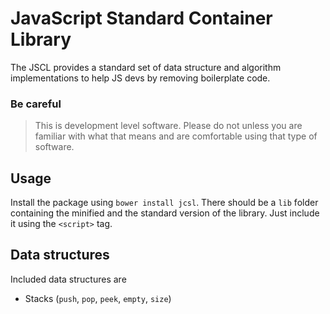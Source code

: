 JavaScript Standard Container Library
==============================

The JSCL provides a standard set of data structure and algorithm implementations to help JS devs by removing boilerplate code.

### Be careful
> This is development level software.  Please do not unless you are
> familiar with what that means and are comfortable using that type
> of software.

Usage
-----------------
Install the package using `bower install jcsl`. There should be a `lib` folder containing the minified and the standard version of the library. Just include it using the `<script>` tag.

Data structures
-----------------
Included data structures are
- Stacks (`push`, `pop`, `peek`, `empty`, `size`)
